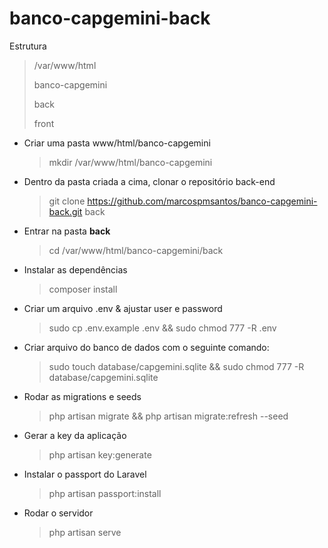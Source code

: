 # banco-capgemini-back

Estrutura

> /var/www/html
>
>banco-capgemini
>
>back
>
>front 

- Criar uma pasta www/html/banco-capgemini
    >  mkdir /var/www/html/banco-capgemini
                                                
- Dentro da pasta criada a cima, clonar o repositório back-end
    > git clone https://github.com/marcospmsantos/banco-capgemini-back.git back
                                                                 
- Entrar na pasta <strong>back</strong>
    > cd /var/www/html/banco-capgemini/back
                  
- Instalar as dependências                  
    > composer install

- Criar um arquivo .env & ajustar user e password
    > sudo cp .env.example .env && sudo chmod 777 -R .env

- Criar arquivo do banco de dados com o seguinte comando:
    >  sudo touch database/capgemini.sqlite && sudo chmod 777 -R database/capgemini.sqlite
                          
- Rodar as migrations e seeds                           
    >  php artisan migrate && php artisan migrate:refresh --seed
                                                                              
- Gerar a key da aplicação
    > php artisan key:generate                                                             

- Instalar o passport do Laravel                                                   
    > php artisan passport:install

- Rodar o servidor
    > php artisan serve
